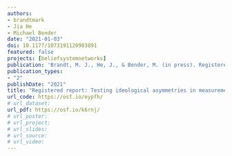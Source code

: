 ```yaml
---
authors:
- brandtmark
- Jia He
- Michael Bender
date: "2021-01-03"
doi: 10.1177/1073191120983891
featured: false
projects: [beliefsystemnetworks]
publication: 'Brandt, M. J., He, J., & Bender, M. (in press). Registered report: Testing ideological asymmetries in measurement invariance. *Assessment, 28*, 687-708'
publication_types:
- "2"
publishDate: "2021"
title: "Registered report: Testing ideological asymmetries in measurement invariance"
url_code: https://osf.io/eypfh/
# url_dataset:
url_pdf: https://osf.io/k6rnj/
# url_poster:
# url_project:
# url_slides:
# url_source:
# url_video:
---
```


